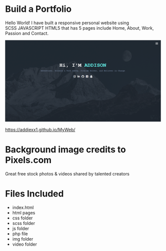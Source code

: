 # Build a Portfolio
  Hello World!
  I have built a responsive personal website using	
  	SCSS
 	JAVASCRIPT
  	HTML5
  that has 5 pages include Home, About, Work, Passion and Contact.
  
  ![ScreenShot](img/homepage.png)
		
  https://addiexx1.github.io/MyWeb/

# Background image credits to Pixels.com
  Great free stock photos & videos shared by talented creators

# Files Included

* index.html
* html pages
* css folder
* scss folder
* js folder
* php file
* img folder
* video folder
